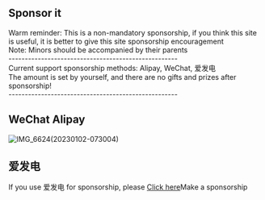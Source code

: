 ## Sponsor it
Warm reminder: This is a non-mandatory sponsorship, if you think this site is useful, it is better to give this site sponsorship encouragement<br>
Note: Minors should be accompanied by their parents<br>
----------------------------------------------------<br>
Current support sponsorship methods: Alipay, WeChat, 爱发电<br>
The amount is set by yourself, and there are no gifts and prizes after sponsorship!<br>
----------------------------------------------------<br>
## WeChat                                       Alipay<br>
![IMG_6624(20230102-073004)](https://user-images.githubusercontent.com/104074660/210193479-864ad6d2-615d-4994-a51f-23f9c44c3ad6.JPG)<br>

## 爱发电<br>
If you use 爱发电 for sponsorship, please [Click here](https://afdian.net/a/biliciyun)Make a sponsorship<br>